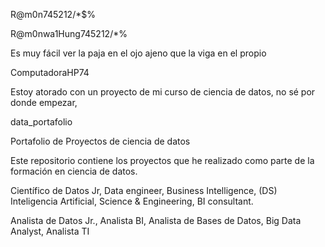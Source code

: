 
R@m0n745212/*$%


R@m0nwa1Hung745212/*%


Es muy fácil ver la paja en el ojo ajeno que la viga en el propio 

ComputadoraHP74


Estoy atorado con un proyecto de mi curso de ciencia de datos, no sé por donde empezar, 


data_portafolio

Portafolio de Proyectos de ciencia de datos

Este repositorio contiene los proyectos que he realizado como parte de la formación en ciencia de datos.

Científico de Datos Jr, Data engineer, Business Intelligence, (DS) Inteligencia Artificial, Science & Engineering, BI consultant.




 Analista de Datos Jr., Analista BI, Analista de Bases de Datos, Big Data Analyst, Analista TI